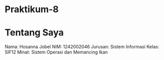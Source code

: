 # Praktikum-8
# Tentang Saya
Nama: Hosanna Jobel
NIM: 1242002046
Jurusan: Sistem Informasi
Kelas: SIF12
Minat: Sistem Operasi dan Memancing Ikan
